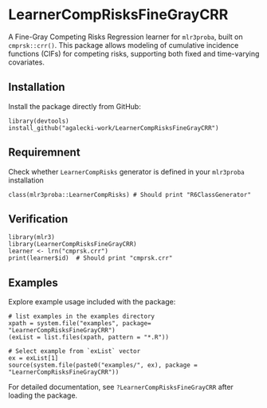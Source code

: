 # LearnerCompRisksFineGrayCRR

A Fine-Gray Competing Risks Regression learner for `mlr3proba`, built on `cmprsk::crr()`. This package allows modeling of cumulative incidence functions (CIFs) for competing risks, supporting both fixed and time-varying covariates.

## Installation

Install the package directly from GitHub:

```
library(devtools)
install_github("agalecki-work/LearnerCompRisksFineGrayCRR")
```

## Requiremnent

Check whether `LearnerCompRisks` generator is defined in your `mlr3proba` installation

```
class(mlr3proba::LearnerCompRisks) # Should print "R6ClassGenerator"

```

## Verification

```
library(mlr3)
library(LearnerCompRisksFineGrayCRR)
learner <- lrn("cmprsk.crr")
print(learner$id)  # Should print "cmprsk.crr"
```

## Examples

Explore example usage included with the package:


```
# list examples in the examples directory 
xpath = system.file("examples", package= "LearnerCompRisksFineGrayCRR")
(exList = list.files(xpath, pattern = "*.R"))

```

```
# Select example from `exList` vector
ex = exList[1]
source(system.file(paste0("examples/", ex), package = "LearnerCompRisksFineGrayCRR"))

```

For detailed documentation, see `?LearnerCompRisksFineGrayCRR` after loading the package.

